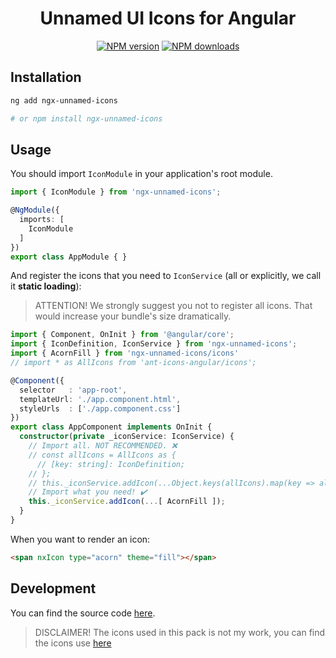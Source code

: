 <h1 align="center">
Unnamed UI Icons for Angular
</h1>

<div align="center">

[![NPM version](https://img.shields.io/npm/v/ngx-unnamed-icons.svg?style=flat)](https://www.npmjs.com/package/ngx-unnamed-icons)
[![NPM downloads](https://img.shields.io/npm/dm/ngx-unnamed-icons.svg?style=flat)](https://www.npmjs.com/package/ngx-unnamed-icons)

</div>

## Installation

```bash
ng add ngx-unnamed-icons

# or npm install ngx-unnamed-icons
```

## Usage

You should import `IconModule` in your application's root module.

```ts
import { IconModule } from 'ngx-unnamed-icons';

@NgModule({
  imports: [
    IconModule
  ]
})
export class AppModule { }
```

And register the icons that you need to `IconService` (all or explicitly, we call it **static loading**):

> ATTENTION! We strongly suggest you not to register all icons. That would increase your bundle's size dramatically.

```ts
import { Component, OnInit } from '@angular/core';
import { IconDefinition, IconService } from 'ngx-unnamed-icons';
import { AcornFill } from 'ngx-unnamed-icons/icons'
// import * as AllIcons from 'ant-icons-angular/icons';

@Component({
  selector   : 'app-root',
  templateUrl: './app.component.html',
  styleUrls  : ['./app.component.css']
})
export class AppComponent implements OnInit {
  constructor(private _iconService: IconService) {
    // Import all. NOT RECOMMENDED. ❌
    // const allIcons = AllIcons as {
      // [key: string]: IconDefinition;
    // };
    // this._iconService.addIcon(...Object.keys(allIcons).map(key => allIcons[key]));
    // Import what you need! ✔️
    this._iconService.addIcon(...[ AcornFill ]);
  }
}
```

When you want to render an icon:

```html
<span nxIcon type="acorn" theme="fill"></span>
```



## Development

You can find the source code [here](https://github.com/davidgyongyosi/Unnamed-UI/tree/main/projects/ngx-unnamed-icons).

> DISCLAIMER! The icons used in this pack is not my work, you can find the icons use [here](https://phosphoricons.com/?weight=%22thin%22&q=%22%22&size=96)